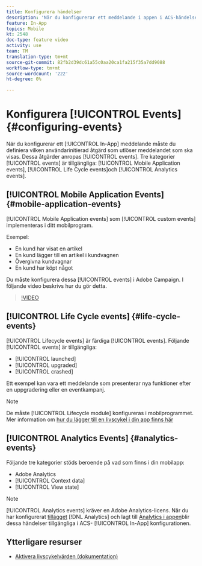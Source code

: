 ```yaml
---
title: Konfigurera händelser
description: 'När du konfigurerar ett meddelande i appen i ACS-händelser (Adobe Campaign Standard) definierar du vilken användarinitierad åtgärd som ska utlösa meddelandet som ska visas. '
feature: In-App
topics: Mobile
kt: 2548
doc-type: feature video
activity: use
team: TM
translation-type: tm+mt
source-git-commit: 82fb2d39dc61a55c0aa20ca1fa215f35a7dd9088
workflow-type: tm+mt
source-wordcount: '222'
ht-degree: 0%

---
```



# Konfigurera [!UICONTROL Events] {#configuring-events}

När du konfigurerar ett [!UICONTROL In-App] meddelande måste du definiera vilken användarinitierad åtgärd som utlöser meddelandet som ska visas. Dessa åtgärder anropas [!UICONTROL events]. Tre kategorier [!UICONTROL events] är tillgängliga: [!UICONTROL Mobile Application events], [!UICONTROL Life Cycle events]och [!UICONTROL Analytics events].

## [!UICONTROL Mobile Application Events] {#mobile-application-events}

[!UICONTROL Mobile Application events] som [!UICONTROL custom events] implementeras i ditt mobilprogram.

Exempel:

* En kund har visat en artikel
* En kund lägger till en artikel i kundvagnen
* Övergivna kundvagnar
* En kund har köpt något

Du måste konfigurera dessa [!UICONTROL events] i Adobe Campaign. I följande video beskrivs hur du gör detta.

>[!VIDEO](https://video.tv.adobe.com/v/26245?quality=12)

## [!UICONTROL Life Cycle events]  {#life-cycle-events}

[!UICONTROL Lifecycle events] är färdiga [!UICONTROL events]. Följande [!UICONTROL events] är tillgängliga:

* [!UICONTROL launched]
* [!UICONTROL upgraded]
* [!UICONTROL crashed]

Ett exempel kan vara ett meddelande som presenterar nya funktioner efter en uppgradering eller en eventkampanj.

>[!NOTE]
>
>De måste [!UICONTROL Lifecycle module] konfigureras i mobilprogrammet. Mer information om [hur du lägger till en livscykel i din app finns här](https://aep-sdks.gitbook.io/docs/using-mobile-extensions/mobile-core/lifecycle)

## [!UICONTROL Analytics Events] {#analytics-events}

Följande tre kategorier stöds beroende på vad som finns i din mobilapp:

* Adobe Analytics
* [!UICONTROL Context data]
* [!UICONTROL View state]

>[!NOTE]
>
>[!UICONTROL Analytics events] kräver en Adobe Analytics-licens. När du har konfigurerat [tillägget](https://aep-sdks.gitbook.io/docs/using-mobile-extensions/adobe-analytics#configure-analytics-extension-in-launch) [!DNL Analytics] och lagt till [Analytics i appen](https://aep-sdks.gitbook.io/docs/using-mobile-extensions/adobe-analytics#add-analytics-to-your-app)blir dessa händelser tillgängliga i ACS- [!UICONTROL In-App] konfigurationen.

## Ytterligare resurser

* [Aktivera livscykelvärden (dokumentation)](https://aep-sdks.gitbook.io/docs/getting-started/initialize-the-sdk#enable-lifecycle-metrics)
